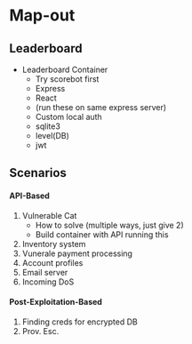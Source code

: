 # Map-out

## Leaderboard
- Leaderboard Container
    - Try scorebot first
    - Express
    - React
    - (run these on same express server)
    - Custom local auth
    - sqlite3
    - level(DB)
    - jwt

## Scenarios

#### API-Based
1) Vulnerable Cat
    - How to solve (multiple ways, just give 2)
    - Build container with API running this
3) Inventory system
4) Vunerale payment processing
5) Account profiles
6) Email server
7) Incoming DoS

#### Post-Exploitation-Based
1) Finding creds for encrypted DB
2) Prov. Esc.
